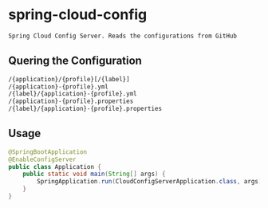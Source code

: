 # spring-cloud-config
```bash
Spring Cloud Config Server. Reads the configurations from GitHub
```

## Quering the Configuration
```bash
/{application}/{profile}[/{label}]
/{application}-{profile}.yml
/{label}/{application}-{profile}.yml
/{application}-{profile}.properties
/{label}/{application}-{profile}.properties
```
## Usage
```java
@SpringBootApplication
@EnableConfigServer
public class Application {
	public static void main(String[] args) {
		SpringApplication.run(CloudConfigServerApplication.class, args);
	}
}

```

